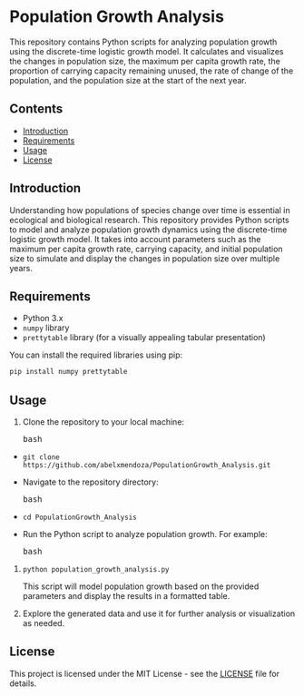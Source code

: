 # Population Growth Analysis

This repository contains Python scripts for analyzing population growth using the discrete-time logistic growth model. It calculates and visualizes the changes in population size, the maximum per capita growth rate, the proportion of carrying capacity remaining unused, the rate of change of the population, and the population size at the start of the next year.

## Contents

- [Introduction](#introduction)
- [Requirements](#requirements)
- [Usage](#usage)
- [License](#license)

## Introduction

Understanding how populations of species change over time is essential in ecological and biological research. This repository provides Python scripts to model and analyze population growth dynamics using the discrete-time logistic growth model. It takes into account parameters such as the maximum per capita growth rate, carrying capacity, and initial population size to simulate and display the changes in population size over multiple years.

## Requirements

- Python 3.x
- `numpy` library
- `prettytable` library (for a visually appealing tabular presentation)

You can install the required libraries using pip:

```bash
pip install numpy prettytable
```


## Usage

1. Clone the repository to your local machine:
   <pre><div class="bg-black rounded-md mb-4"><div class="flex items-center relative text-gray-200 bg-gray-800 gizmo:dark:bg-token-surface-primary px-4 py-2 text-xs font-sans justify-between rounded-t-md"><span>bash</span></div></div></pre>

* <pre><div class="bg-black rounded-md mb-4"><div class="p-4 overflow-y-auto"><code class="!whitespace-pre hljs language-bash">git clone https://github.com/abelxmendoza/PopulationGrowth_Analysis.git
  </code></div></div></pre>
* Navigate to the repository directory:
  <pre><div class="bg-black rounded-md mb-4"><div class="flex items-center relative text-gray-200 bg-gray-800 gizmo:dark:bg-token-surface-primary px-4 py-2 text-xs font-sans justify-between rounded-t-md"><span>bash</span></div></div></pre>
* <pre><div class="bg-black rounded-md mb-4"><div class="p-4 overflow-y-auto"><code class="!whitespace-pre hljs language-bash">cd PopulationGrowth_Analysis
  </code></div></div></pre>
* Run the Python script to analyze population growth. For example:
  <pre><div class="bg-black rounded-md mb-4"><div class="flex items-center relative text-gray-200 bg-gray-800 gizmo:dark:bg-token-surface-primary px-4 py-2 text-xs font-sans justify-between rounded-t-md"><span>bash</span></div></div></pre>

1. <pre><div class="bg-black rounded-md mb-4"><div class="p-4 overflow-y-auto"><code class="!whitespace-pre hljs language-bash">python population_growth_analysis.py
   </code></div></div></pre>

   This script will model population growth based on the provided parameters and display the results in a formatted table.
2. Explore the generated data and use it for further analysis or visualization as needed.

## License

This project is licensed under the MIT License - see the [LICENSE](https://chat.openai.com/c/LICENSE) file for details.
